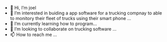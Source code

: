 - 👋 Hi, I’m joel
- 👀 I’m interested in buiding a app software for a trucking compnay to able to monitory their fleet of trucks using their smart phone ...
- 🌱 I’m currently learning how to program...
- 💞️ I’m looking to collaborate on trucking software ...
- 📫 How to reach me ...

<!---
AmfastTrucking/AmfastTrucking is a ✨ special ✨ repository because its `README.md` (this file) appears on your GitHub profile.
You can click the Preview link to take a look at your changes.
--->
